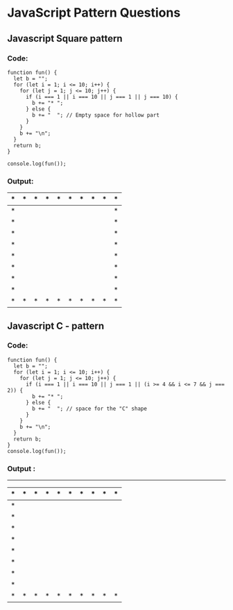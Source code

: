 # JavaScript Pattern Questions

## Javascript Square pattern
### Code:

```
function fun() {
  let b = "";
  for (let i = 1; i <= 10; i++) {
    for (let j = 1; j <= 10; j++) {
      if (i === 1 || i === 10 || j === 1 || j === 10) {  
        b += "* ";
      } else {
        b += "  "; // Empty space for hollow part
      }
    }
    b += "\n";
  }
  return b;
}

console.log(fun()); 
```
 
### Output:
| * | * | * | * | * | * | * | * | * | * |
|---|---|---|---|---|---|---|---|---|---|
| * |   |   |   |   |   |   |   |   | * |
| * |   |   |   |   |   |   |   |   | * |
| * |   |   |   |   |   |   |   |   | * |
| * |   |   |   |   |   |   |   |   | * |
| * |   |   |   |   |   |   |   |   | * |
| * |   |   |   |   |   |   |   |   | * |
| * |   |   |   |   |   |   |   |   | * |
| * |   |   |   |   |   |   |   |   | * |
| * | * | * | * | * | * | * | * | * | * |






## Javascript C - pattern
### Code:
```
function fun() {
  let b = "";
  for (let i = 1; i <= 10; i++) {
    for (let j = 1; j <= 10; j++) {
      if (i === 1 || i === 10 || j === 1 || (i >= 4 && i <= 7 && j === 2)) {  
        b += "* ";
      } else {
        b += "  "; // space for the "C" shape
      }
    }
    b += "\n";
  }
  return b;
}
console.log(fun());
```

### Output :
* * * * * * * * * * 
| * | * | * | * | * | * | * | * | * | * |
|---|---|---|---|---|---|---|---|---|---|
| * |   |   |   |   |   |   |   |   |   |
| * |   |   |   |   |   |   |   |   |   |
| * |   |   |   |   |   |   |   |   |   |
| * |   |   |   |   |   |   |   |   |   |
| * |   |   |   |   |   |   |   |   |   |
| * |   |   |   |   |   |   |   |   |   |
| * |   |   |   |   |   |   |   |   |   |
| * |   |   |   |   |   |   |   |   |   |
| * | * | * | * | * | * | * | * | * | * |


 

